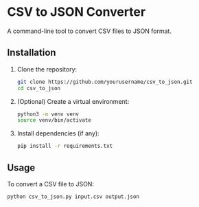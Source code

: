 # CSV to JSON Converter

A command-line tool to convert CSV files to JSON format.

## Installation

1. Clone the repository:

   ```bash
   git clone https://github.com/yourusername/csv_to_json.git
   cd csv_to_json
   ```

2. (Optional) Create a virtual environment:

   ```bash
   python3 -m venv venv
   source venv/bin/activate
   ```

3. Install dependencies (if any):
   ```bash
   pip install -r requirements.txt
   ```

## Usage

To convert a CSV file to JSON:

```bash
python csv_to_json.py input.csv output.json
```
